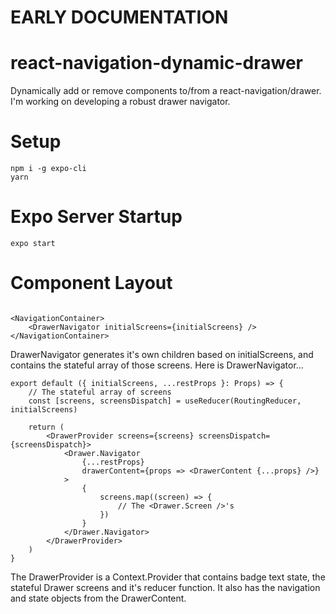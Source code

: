 # ****EARLY DOCUMENTATION****
# react-navigation-dynamic-drawer
Dynamically add or remove components to/from a react-navigation/drawer. I'm working on developing a robust drawer navigator.

# Setup

```
npm i -g expo-cli
yarn
```

# Expo Server Startup

```
expo start
```

# Component Layout

```tsx

<NavigationContainer>
    <DrawerNavigator initialScreens={initialScreens} />
</NavigationContainer>
```

DrawerNavigator generates it's own children based on initialScreens, and contains the stateful array of those screens. Here is DrawerNavigator...

```tsx
export default ({ initialScreens, ...restProps }: Props) => {
    // The stateful array of screens
    const [screens, screensDispatch] = useReducer(RoutingReducer, initialScreens)

    return (
        <DrawerProvider screens={screens} screensDispatch={screensDispatch}>
            <Drawer.Navigator
                {...restProps}
                drawerContent={props => <DrawerContent {...props} />}                
            >
                {
                    screens.map((screen) => {
                        // The <Drawer.Screen />'s
                    })
                }
            </Drawer.Navigator>
        </DrawerProvider>
    )
}
```

The DrawerProvider is a Context.Provider that contains badge text state, the stateful Drawer screens and it's reducer function. It also has the navigation and state objects from the DrawerContent.

